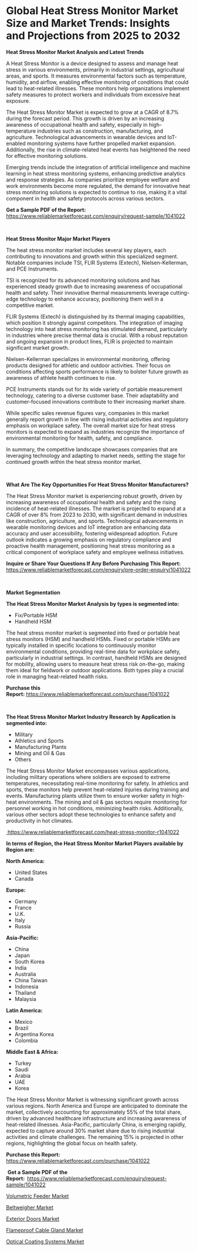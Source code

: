 <p><h1>Global Heat Stress Monitor Market Size and Market Trends: Insights and Projections from 2025 to 2032</h1></p><p><strong>Heat Stress Monitor Market Analysis and Latest Trends</strong></p>
<p><p>A Heat Stress Monitor is a device designed to assess and manage heat stress in various environments, primarily in industrial settings, agricultural areas, and sports. It measures environmental factors such as temperature, humidity, and airflow, enabling effective monitoring of conditions that could lead to heat-related illnesses. These monitors help organizations implement safety measures to protect workers and individuals from excessive heat exposure.</p><p>The Heat Stress Monitor Market is expected to grow at a CAGR of 8.7% during the forecast period. This growth is driven by an increasing awareness of occupational health and safety, especially in high-temperature industries such as construction, manufacturing, and agriculture. Technological advancements in wearable devices and IoT-enabled monitoring systems have further propelled market expansion. Additionally, the rise in climate-related heat events has heightened the need for effective monitoring solutions. </p><p>Emerging trends include the integration of artificial intelligence and machine learning in heat stress monitoring systems, enhancing predictive analytics and response strategies. As companies prioritize employee welfare and work environments become more regulated, the demand for innovative heat stress monitoring solutions is expected to continue to rise, making it a vital component in health and safety protocols across various sectors.</p></p>
<p><strong>Get a Sample PDF of the Report:&nbsp;</strong> <a href="https://www.reliablemarketforecast.com/enquiry/request-sample/1041022?utm_campaign=1130&utm_medium=2&utm_source=Github&utm_content=ia&utm_term=20022025&utm_id=heat-stress-monitor">https://www.reliablemarketforecast.com/enquiry/request-sample/1041022</a></p>
<p>&nbsp;</p>
<p><strong>Heat Stress Monitor Major Market Players</strong></p>
<p><p>The heat stress monitor market includes several key players, each contributing to innovations and growth within this specialized segment. Notable companies include TSI, FLIR Systems (Extech), Nielsen-Kellerman, and PCE Instruments. </p><p>TSI is recognized for its advanced monitoring solutions and has experienced steady growth due to increasing awareness of occupational health and safety. Their innovative thermal measurements leverage cutting-edge technology to enhance accuracy, positioning them well in a competitive market.</p><p>FLIR Systems (Extech) is distinguished by its thermal imaging capabilities, which position it strongly against competitors. The integration of imaging technology into heat stress monitoring has stimulated demand, particularly in industries where precise thermal data is crucial. With a robust reputation and ongoing expansion in product lines, FLIR is projected to maintain significant market growth.</p><p>Nielsen-Kellerman specializes in environmental monitoring, offering products designed for athletic and outdoor activities. Their focus on conditions affecting sports performance is likely to bolster future growth as awareness of athlete health continues to rise. </p><p>PCE Instruments stands out for its wide variety of portable measurement technology, catering to a diverse customer base. Their adaptability and customer-focused innovations contribute to their increasing market share.</p><p>While specific sales revenue figures vary, companies in this market generally report growth in line with rising industrial activities and regulatory emphasis on workplace safety. The overall market size for heat stress monitors is expected to expand as industries recognize the importance of environmental monitoring for health, safety, and compliance.</p><p>In summary, the competitive landscape showcases companies that are leveraging technology and adapting to market needs, setting the stage for continued growth within the heat stress monitor market.</p></p>
<p>&nbsp;</p>
<p><strong>What Are The Key Opportunities For Heat Stress Monitor Manufacturers?</strong></p>
<p><p>The Heat Stress Monitor market is experiencing robust growth, driven by increasing awareness of occupational health and safety and the rising incidence of heat-related illnesses. The market is projected to expand at a CAGR of over 8% from 2023 to 2030, with significant demand in industries like construction, agriculture, and sports. Technological advancements in wearable monitoring devices and IoT integration are enhancing data accuracy and user accessibility, fostering widespread adoption. Future outlook indicates a growing emphasis on regulatory compliance and proactive health management, positioning heat stress monitoring as a critical component of workplace safety and employee wellness initiatives.</p></p>
<p><strong>Inquire or Share Your Questions If Any Before Purchasing This Report:</strong> <a href="https://www.reliablemarketforecast.com/enquiry/pre-order-enquiry/1041022?utm_campaign=1130&utm_medium=2&utm_source=Github&utm_content=ia&utm_term=20022025&utm_id=heat-stress-monitor">https://www.reliablemarketforecast.com/enquiry/pre-order-enquiry/1041022</a></p>
<p>&nbsp;</p>
<p><strong>Market Segmentation</strong></p>
<p><strong>The Heat Stress Monitor Market Analysis by types is segmented into:</strong></p>
<p><ul><li>Fix/Portable HSM</li><li>Handheld HSM</li></ul></p>
<p><p>The heat stress monitor market is segmented into fixed or portable heat stress monitors (HSM) and handheld HSMs. Fixed or portable HSMs are typically installed in specific locations to continuously monitor environmental conditions, providing real-time data for workplace safety, particularly in industrial settings. In contrast, handheld HSMs are designed for mobility, allowing users to measure heat stress risk on-the-go, making them ideal for fieldwork or outdoor applications. Both types play a crucial role in managing heat-related health risks.</p></p>
<p><strong>Purchase this Report:&nbsp;</strong><a href="https://www.reliablemarketforecast.com/purchase/1041022?utm_campaign=1130&utm_medium=2&utm_source=Github&utm_content=ia&utm_term=20022025&utm_id=heat-stress-monitor">https://www.reliablemarketforecast.com/purchase/1041022</a></p>
<p>&nbsp;</p>
<p><strong>The Heat Stress Monitor Market Industry Research by Application is segmented into:</strong></p>
<p><ul><li>Military</li><li>Athletics and Sports</li><li>Manufacturing Plants</li><li>Mining and Oil & Gas</li><li>Others</li></ul></p>
<p><p>The Heat Stress Monitor Market encompasses various applications, including military operations where soldiers are exposed to extreme temperatures, necessitating real-time monitoring for safety. In athletics and sports, these monitors help prevent heat-related injuries during training and events. Manufacturing plants utilize them to ensure worker safety in high-heat environments. The mining and oil & gas sectors require monitoring for personnel working in hot conditions, minimizing health risks. Additionally, various other sectors adopt these technologies to enhance safety and productivity in hot climates.</p></p>
<p><a href="https://www.reliablemarketforecast.com/heat-stress-monitor-r1041022?utm_campaign=1130&utm_medium=2&utm_source=Github&utm_content=ia&utm_term=20022025&utm_id=heat-stress-monitor">&nbsp;https://www.reliablemarketforecast.com/heat-stress-monitor-r1041022</a></p>
<p><strong>In terms of Region, the Heat Stress Monitor Market Players available by Region are:</strong></p>
<p>
    <p> <strong> North America: </strong>
        <ul>
            <li>United States</li>
            <li>Canada</li>
        </ul>
        </p> 
    <p> <strong> Europe: </strong>
        <ul>
            <li>Germany</li>
            <li>France</li>
            <li>U.K.</li>
            <li>Italy</li>
            <li>Russia</li>
        </ul>
        </p> 
    <p> <strong> Asia-Pacific: </strong>
        <ul>
            <li>China</li>
            <li>Japan</li>
            <li>South Korea</li>
            <li>India</li>
            <li>Australia</li>
            <li>China Taiwan</li>
            <li>Indonesia</li>
            <li>Thailand</li>
            <li>Malaysia</li>
        </ul>
        </p> 
    <p> <strong> Latin America: </strong>
        <ul>
            <li>Mexico</li>
            <li>Brazil</li>
            <li>Argentina Korea</li>
            <li>Colombia</li>
        </ul>
        </p> 
    <p> <strong> Middle East & Africa: </strong>
        <ul>
            <li>Turkey</li>
            <li>Saudi</li>
            <li>Arabia</li>
            <li>UAE</li>
            <li>Korea</li>
        </ul>
    </p>
    </p>
<p><p>The Heat Stress Monitor Market is witnessing significant growth across various regions. North America and Europe are anticipated to dominate the market, collectively accounting for approximately 55% of the total share, driven by advanced healthcare infrastructure and increasing awareness of heat-related illnesses. Asia-Pacific, particularly China, is emerging rapidly, expected to capture around 30% market share due to rising industrial activities and climate challenges. The remaining 15% is projected in other regions, highlighting the global focus on health safety.</p></p>
<p><strong>Purchase this Report: </strong><a href="https://www.reliablemarketforecast.com/purchase/1041022?utm_campaign=1130&utm_medium=2&utm_source=Github&utm_content=ia&utm_term=20022025&utm_id=heat-stress-monitor">https://www.reliablemarketforecast.com/purchase/1041022</a></p>
<p>&nbsp;<strong>Get a Sample PDF of the Report:&nbsp;&nbsp;</strong><a href="https://www.reliablemarketforecast.com/enquiry/request-sample/1041022?utm_campaign=1130&utm_medium=2&utm_source=Github&utm_content=ia&utm_term=20022025&utm_id=heat-stress-monitor">https://www.reliablemarketforecast.com/enquiry/request-sample/1041022</a></p>
<p><strong></strong></p>
<p><p><a href="https://github.com/quiraytaibat/Market-Research-Report-List-1/blob/main/volumetric-feeder-market.md?utm_campaign=1130&utm_medium=2&utm_source=Github&utm_content=ia&utm_term=20022025&utm_id=heat-stress-monitor">Volumetric Feeder Market</a></p><p><a href="https://github.com/RickHolmes3/Market-Research-Report-List-7/blob/main/beltweigher-market.md?utm_campaign=1130&utm_medium=2&utm_source=Github&utm_content=ia&utm_term=20022025&utm_id=heat-stress-monitor">Beltweigher Market</a></p><p><a href="https://github.com/denuetkachci/Market-Research-Report-List-1/blob/main/exterior-doors-market.md?utm_campaign=1130&utm_medium=2&utm_source=Github&utm_content=ia&utm_term=20022025&utm_id=heat-stress-monitor">Exterior Doors Market</a></p><p><a href="https://github.com/groszsaoudrd/Market-Research-Report-List-1/blob/main/flameproof-cable-gland-market.md?utm_campaign=1130&utm_medium=2&utm_source=Github&utm_content=ia&utm_term=20022025&utm_id=heat-stress-monitor">Flameproof Cable Gland Market</a></p><p><a href="https://github.com/lenjakam/Market-Research-Report-List-1/blob/main/optical-coating-systems-market.md?utm_campaign=1130&utm_medium=2&utm_source=Github&utm_content=ia&utm_term=20022025&utm_id=heat-stress-monitor">Optical Coating Systems Market</a></p></p>